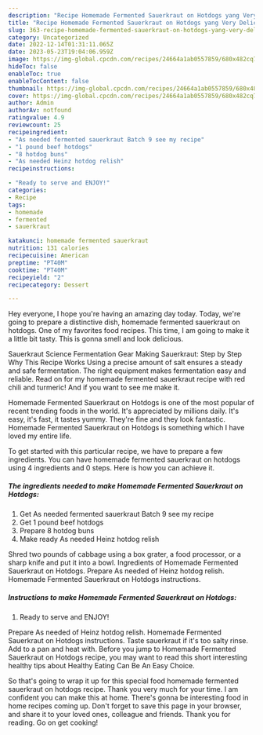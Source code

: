 ```yaml
---
description: "Recipe Homemade Fermented Sauerkraut on Hotdogs yang Very Delicious"
title: "Recipe Homemade Fermented Sauerkraut on Hotdogs yang Very Delicious"
slug: 363-recipe-homemade-fermented-sauerkraut-on-hotdogs-yang-very-delicious
category: Uncategorized
date: 2022-12-14T01:31:11.065Z
date: 2023-05-23T19:04:06.959Z
image: https://img-global.cpcdn.com/recipes/24664a1ab0557859/680x482cq70/homemade-fermented-sauerkraut-on-hotdogs-recipe-main-photo.jpg
hideToc: false
enableToc: true
enableTocContent: false
thumbnail: https://img-global.cpcdn.com/recipes/24664a1ab0557859/680x482cq70/homemade-fermented-sauerkraut-on-hotdogs-recipe-main-photo.jpg
cover: https://img-global.cpcdn.com/recipes/24664a1ab0557859/680x482cq70/homemade-fermented-sauerkraut-on-hotdogs-recipe-main-photo.jpg
author: Admin
authorAv: notfound
ratingvalue: 4.9
reviewcount: 25
recipeingredient:
- "As needed fermented sauerkraut Batch 9 see my recipe"
- "1 pound beef hotdogs"
- "8 hotdog buns"
- "As needed Heinz hotdog relish"
recipeinstructions:

- "Ready to serve and ENJOY!"
categories:
- Recipe
tags:
- homemade
- fermented
- sauerkraut

katakunci: homemade fermented sauerkraut 
nutrition: 131 calories
recipecuisine: American
preptime: "PT40M"
cooktime: "PT40M"
recipeyield: "2"
recipecategory: Dessert

---
```



Hey everyone, I hope you're having an amazing day today. Today, we're going to prepare a distinctive dish, homemade fermented sauerkraut on hotdogs. One of my favorites food recipes. This time, I am going to make it a little bit tasty. This is gonna smell and look delicious.

Sauerkraut Science Fermentation Gear Making Sauerkraut: Step by Step Why This Recipe Works Using a precise amount of salt ensures a steady and safe fermentation. The right equipment makes fermentation easy and reliable. Read on for my homemade fermented sauerkraut recipe with red chili and turmeric! And if you want to see me make it.

Homemade Fermented Sauerkraut on Hotdogs is one of the most popular of recent trending foods in the world. It's appreciated by millions daily. It's easy, it's fast, it tastes yummy. They're fine and they look fantastic. Homemade Fermented Sauerkraut on Hotdogs is something which I have loved my entire life.


To get started with this particular recipe, we have to prepare a few ingredients. You can have homemade fermented sauerkraut on hotdogs using 4 ingredients and 0 steps. Here is how you can achieve it.

<!--inarticleads1-->

##### The ingredients needed to make Homemade Fermented Sauerkraut on Hotdogs:

1. Get As needed fermented sauerkraut Batch 9 see my recipe
1. Get 1 pound beef hotdogs
1. Prepare 8 hotdog buns
1. Make ready As needed Heinz hotdog relish


Shred two pounds of cabbage using a box grater, a food processor, or a sharp knife and put it into a bowl. Ingredients of Homemade Fermented Sauerkraut on Hotdogs. Prepare As needed of Heinz hotdog relish. Homemade Fermented Sauerkraut on Hotdogs instructions. 

<!--inarticleads2-->

##### Instructions to make Homemade Fermented Sauerkraut on Hotdogs:


1. Ready to serve and ENJOY!

Prepare As needed of Heinz hotdog relish. Homemade Fermented Sauerkraut on Hotdogs instructions. Taste sauerkraut if it&#39;s too salty rinse. Add to a pan and heat with. Before you jump to Homemade Fermented Sauerkraut on Hotdogs recipe, you may want to read this short interesting healthy tips about Healthy Eating Can Be An Easy Choice. 

So that's going to wrap it up for this special food homemade fermented sauerkraut on hotdogs recipe. Thank you very much for your time. I am confident you can make this at home. There's gonna be interesting food in home recipes coming up. Don't forget to save this page in your browser, and share it to your loved ones, colleague and friends. Thank you for reading. Go on get cooking!
